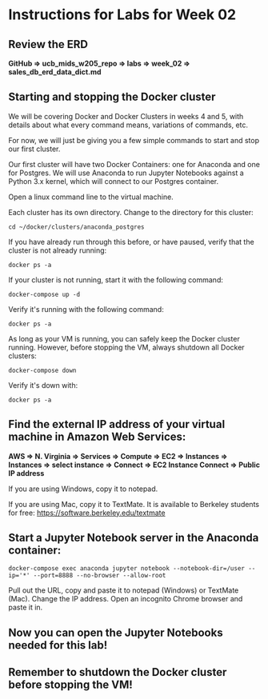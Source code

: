# Instructions for Labs for Week 02

## Review the ERD

**GitHub => ucb_mids_w205_repo => labs => week_02 => sales_db_erd_data_dict.md**

## Starting and stopping the Docker cluster

We will be covering Docker and Docker Clusters in weeks 4 and 5, with details about what every command means, variations of commands, etc.

For now, we will just be giving you a few simple commands to start and stop our first cluster.  

Our first cluster will have two Docker Containers: one for Anaconda and one for Postgres.  We will use Anaconda to run Jupyter Notebooks against a Python 3.x kernel, which will connect to our Postgres container.

Open a linux command line to the virtual machine.

Each cluster has its own directory.  Change to the directory for this cluster:
```
cd ~/docker/clusters/anaconda_postgres
```

If you have already run through this before, or have paused, verify that the cluster is not already running:
```
docker ps -a
```

If your cluster is not running, start it with the following command:
```
docker-compose up -d
```

Verify it's running with the following command:
```
docker ps -a
```

As long as your VM is running, you can safely keep the Docker cluster running.  However, before stopping the VM, always shutdown all Docker clusters:
```
docker-compose down
```

Verify it's down with:
```
docker ps -a
```


## Find the external IP address of your virtual machine in Amazon Web Services:

**AWS => N. Virginia => Services => Compute => EC2 => Instances => Instances => select instance => Connect => EC2 Instance Connect => Public IP address**

If you are using Windows, copy it to notepad.

If you are using Mac, copy it to TextMate.  It is available to Berkeley students for free:
https://software.berkeley.edu/textmate

## Start a Jupyter Notebook server in the Anaconda container:

```
docker-compose exec anaconda jupyter notebook --notebook-dir=/user --ip='*' --port=8888 --no-browser --allow-root
```

Pull out the URL, copy and paste it to notepad (Windows) or TextMate (Mac).   Change the IP address.  Open an incognito Chrome browser and paste it in.  

## Now you can open the Jupyter Notebooks needed for this lab!

## Remember to shutdown the Docker cluster before stopping the VM!









